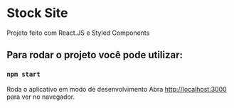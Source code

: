 # Stock Site

Projeto feito com React.JS e Styled Components

## Para rodar o projeto você pode utilizar:


### `npm start`

Roda o aplicativo em modo de desenvolvimento
Abra [http://localhost:3000](http://localhost:3000) para ver no navegador.

